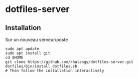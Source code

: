 # dotfiles-server

## Installation

Sur un nouveau serveur/poste 
```shell
sudo apt update
sudo apt install git
cd $HOME
git clone https://github.com/khalangy/dotfiles-server.git
dotfiles/bin/install_dotfiles.sh
# Then follow the installation interactively
```
